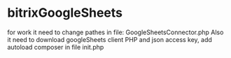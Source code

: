 # bitrixGoogleSheets
for work it need to change pathes in file:
GoogleSheetsConnector.php
Also it need to download googleSheets client PHP and json access key, add autoload composer in file init.php
